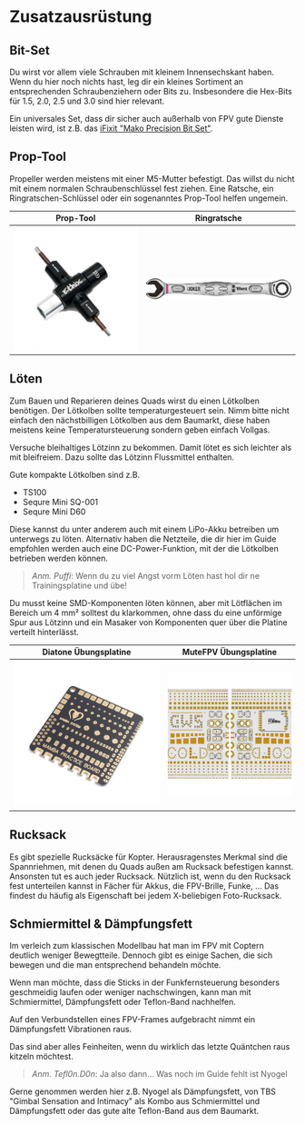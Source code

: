 # Zusatzausrüstung

## Bit-Set

Du wirst vor allem viele Schrauben mit kleinem Innensechskant haben. Wenn du hier noch nichts hast, leg dir ein kleines Sortiment an entsprechenden Schraubenziehern oder Bits zu. Insbesondere die Hex-Bits für 1.5, 2.0, 2.5 und 3.0 sind hier relevant.

Ein universales Set, dass dir sicher auch außerhalb von FPV gute Dienste leisten wird, ist z.B. das [iFixit "Mako Precision Bit Set"](https://store.ifixit.de/products/mako-driver-kit-64-precision-bits).

## Prop-Tool

Propeller werden meistens mit einer M5-Mutter befestigt. Das willst du nicht mit einem normalen Schraubenschlüssel fest ziehen. Eine Ratsche, ein Ringratschen-Schlüssel oder ein sogenanntes Prop-Tool helfen ungemein.

| Prop-Tool                                     | Ringratsche                                             |
| --------------------------------------------- | ------------------------------------------------------- |
| ![Ethix Prop Tool](/img/ethix/prop_tool.png) | ![Wera Ringratsche](/img/misc/wera_ratchet_wrench.jpg) |

## Löten

Zum Bauen und Reparieren deines Quads wirst du einen Lötkolben benötigen. Der Lötkolben sollte temperaturgesteuert sein. Nimm bitte nicht einfach den nächstbilligen Lötkolben aus dem Baumarkt, diese haben meistens keine Temperatursteuerung sondern geben einfach Vollgas.

Versuche bleihaltiges Lötzinn zu bekommen. Damit lötet es sich leichter als mit bleifreiem. Dazu sollte das Lötzinn Flussmittel enthalten.

Gute kompakte Lötkolben sind z.B.

- TS100
- Sequre Mini SQ-001
- Sequre Mini D60

Diese kannst du unter anderem auch mit einem LiPo-Akku betreiben um unterwegs zu löten. Alternativ haben die Netzteile, die dir hier im Guide empfohlen werden auch eine DC-Power-Funktion, mit der die Lötkolben betrieben werden können.

> *Anm. Puffi*: Wenn du zu viel Angst vorm Löten hast hol dir ne Trainingsplatine und übe!

Du musst keine SMD-Komponenten löten können, aber mit Lötflächen im Bereich um 4 mm² solltest du klarkommen, ohne dass du eine unförmige Spur aus Lötzinn und ein Masaker von Komponenten quer über die Platine verteilt hinterlässt.

| Diatone Übungsplatine                                                           | MuteFPV Übungsplatine                                                                |
| ------------------------------------------------------------------------------- | ------------------------------------------------------------------------------------ |
| ![Beispiel Trainingsplatine Diatone](/img/diatone/soldering_practice_board.webp) | ![Beispiel Trainingsplatine MuteFPV](/img/misc/mute_fpv_soldering_practice_board.png) |

## Rucksack

Es gibt spezielle Rucksäcke für Kopter. Herausragenstes Merkmal sind die Spannriehmen, mit denen du Quads außen am Rucksack befestigen kannst. Ansonsten tut es auch jeder Rucksack. Nützlich ist, wenn du den Rucksack fest unterteilen kannst in Fächer für Akkus, die FPV-Brille, Funke, ... Das findest du häufig als Eigenschaft bei jedem X-beliebigen Foto-Rucksack.

## Schmiermittel & Dämpfungsfett

Im verleich zum klassischen Modellbau hat man im FPV mit Coptern deutlich weniger Bewegtteile. Dennoch gibt es einige Sachen, die sich bewegen und die man entsprechend behandeln möchte.

Wenn man möchte, dass die Sticks in der Funkfernsteuerung besonders geschmeidig laufen oder weniger nachschwingen, kann man mit Schmiermittel, Dämpfungsfett oder Teflon-Band nachhelfen.

Auf den Verbundstellen eines FPV-Frames aufgebracht nimmt ein Dämpfungsfett Vibrationen raus.

Das sind aber alles Feinheiten, wenn du wirklich das letzte Quäntchen raus kitzeln möchtest.

> *Anm. Tefl0n.D0n*: Ja also dann... Was noch im Guide fehlt ist Nyogel

Gerne genommen werden hier z.B. Nyogel als Dämpfungsfett, von TBS "Gimbal Sensation and Intimacy" als Kombo aus Schmiermittel und Dämpfungsfett oder das gute alte Teflon-Band aus dem Baumarkt.
